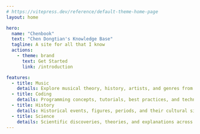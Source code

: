 ```yaml
---
# https://vitepress.dev/reference/default-theme-home-page
layout: home

hero:
  name: "Chenbook"
  text: "Chen Dongtian's Knowledge Base"
  tagline: A site for all that I know
  actions:
    - theme: brand
      text: Get Started
      link: /introduction

features:
  - title: Music
    details: Explore musical theory, history, artists, and genres from classical to contemporary
  - title: Coding
    details: Programming concepts, tutorials, best practices, and technical documentation
  - title: History
    details: Historical events, figures, periods, and their cultural significance
  - title: Science
    details: Scientific discoveries, theories, and explanations across various disciplines
---
```


